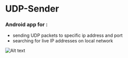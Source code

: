 # UDP-Sender
### Android app for :
- sending UDP packets to specific ip address and port 
- searching for live IP addresses on local network 

![Alt text](https://cloud.githubusercontent.com/assets/28542963/26818060/938716ac-4a99-11e7-9305-b95d926208f7.png "the app in : Working")
